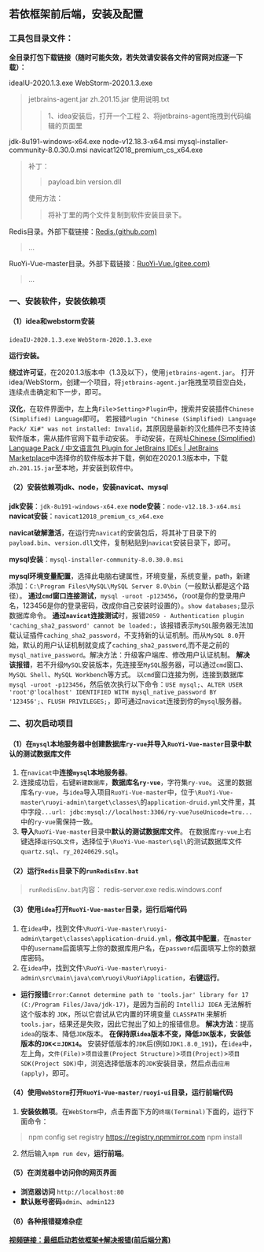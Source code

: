 ## 若依框架前后端，安装及配置

### 工具包目录文件：

**全目录打包下载链接（随时可能失效，若失效请安装各文件的官网对应逐一下载）：**

ideaIU-2020.1.3.exe
WebStorm-2020.1.3.exe

>jetbrains-agent.jar
>zh.201.15.jar
>使用说明.txt
>
>>1、idea安装后，打开一个工程
>>2、将jetbrains-agent拖拽到代码编辑的页面里

jdk-8u191-windows-x64.exe
node-v12.18.3-x64.msi
mysql-installer-community-8.0.30.0.msi
navicat12018_premium_cs_x64.exe

> 补丁：
>
> >payload.bin
> >version.dll
>
> 使用方法：
>
> >将补丁里的两个文件复制到软件安装目录下。

Redis目录。外部下载链接：[Redis.(github.com)](https://github.com/tporadowski/redis/)
>…

RuoYi-Vue-master目录。外部下载链接：[RuoYi-Vue.(gitee.com)](https://gitee.com/y_project/RuoYi-Vue)
>…



### 一、安装软件，安装依赖项

#### （1）idea和webstorm安装

`ideaIU-2020.1.3.exe`
`WebStorm-2020.1.3.exe`

**运行安装。**

**绕过许可证**，在2020.1.3版本中（1.3及以下），使用`jetbrains-agent.jar`。
打开idea/WebStorm，创建一个项目，将`jetbrains-agent.jar`拖拽至项目空白处，连续点击确定和下一步，即可。

**汉化**，在软件界面中，左上角`File`>`Setting`>`Plugin`中，搜索并安装插件`Chinese (Simplified) Language`即可。
若报错`Plugin "Chinese (Simplified) Language Pack/ Xi#" was not installed: Invalid`，其原因是最新的汉化插件已不支持该软件版本，需从插件官网下载手动安装。
手动安装，在网址[Chinese (Simplified) Language Pack / 中文语言包 Plugin for JetBrains IDEs | JetBrains Marketplace](https://plugins.jetbrains.com/plugin/13710-chinese-simplified-language-pack----/versions/stable)中选择你的软件版本并下载，例如在2020.1.3版本中，下载`zh.201.15.jar`至本地，并安装到软件中。



#### （2）安装依赖项jdk、node，安装navicat、mysql

**jdk安装**：`jdk-8u191-windows-x64.exe`
**node安装**：`node-v12.18.3-x64.msi`
**navicat安装**：`navicat12018_premium_cs_x64.exe`

**navicat破解激活**，在运行完`navicat`的安装包后，将其补丁目录下的`payload.bin`、`version.dll`文件，复制粘贴到`navicat`安装目录下，即可。

**mysql安装**：`mysql-installer-community-8.0.30.0.msi`

**mysql环境变量配置**，选择此电脑右键属性，环境变量，系统变量，path，新建添加：`C:\Program Files\MySQL\MySQL Server 8.0\bin`（一般默认都是这个路径）。
**通过`cmd`窗口连接测试**，`mysql -uroot -p123456`，（root是你的登录用户名，123456是你的登录密码，改成你自己安装时设置的）。`show databases;`显示数据库命令。
**通过`navicat`连接测试**时，报错`2059 - Authentication plugin 'caching_sha2_password' cannot be loaded:`，该报错表示`MySQL`服务器无法加载认证插件`caching_sha2_password`，不支持新的认证机制。而从`MySQL 8.0`开始，默认的用户认证机制就变成了`caching_sha2_password`,而不是之前的`mysql_native_password`。解决方法：升级客户端库、修改用户认证机制。
**解决该报错**，若不升级`MySQL`安装版本，先连接至`MySQL`服务器，可以通过`cmd`窗口、`MySQL Shell`、`MySQL Workbench`等方式。
以`cmd`窗口连接为例，连接到数据库``mysql -uroot -p123456``，然后依次执行以下命令：`USE mysql;`、`ALTER USER 'root'@'localhost' IDENTIFIED WITH mysql_native_password BY '123456';`、`FLUSH PRIVILEGES;`，即可通过`navicat`连接到你的`mysql`服务器。



### 二、初次启动项目

#### （1）在`mysql`本地服务器中创建数据库`ry-vue`并导入`RuoYi-Vue-master`目录中默认的测试数据库文件

1. 在`navicat`中**连接`mysql`本地服务器**。
2. 连接成功后，右键`新建数据库`，**数据库名`ry-vue`**，字符集`ry-vue`。
	这里的数据库名`ry-vue`，与`idea`导入项目`RuoYi-Vue-master`中，位于`\RuoYi-Vue-master\ruoyi-admin\target\classes\`的`application-druid.yml`文件里，其中字段`...url: jdbc:mysql://localhost:3306/ry-vue?useUnicode=tru...`中的`ry-vue`需保持一致。
3. **导入**`RuoYi-Vue-master`目录中**默认的测试数据库文件**。
	在数据库`ry-vue`上右键选择`运行SQL文件`，选择位于`\RuoYi-Vue-master\sql\`的测试数据库文件`quartz.sql`、`ry_20240629.sql`。



#### （2）运行`Redis`目录下的`runRedisEnv.bat`

>`runRedisEnv.bat`内容：
>redis-server.exe redis.windows.conf



#### （3）使用`idea`打开`RuoYi-Vue-master`目录，运行后端代码

1. 在`idea`中，找到文件`\RuoYi-Vue-master\ruoyi-admin\target\classes\application-druid.yml`，**修改其中配置**，在`master`中的`username`后面填写上你的数据库用户名，在`password`后面填写上你的数据库密码。
2. 在`idea`中，找到文件`\RuoYi-Vue-master\ruoyi-admin\src\main\java\com\ruoyi\RuoYiApplication`，**右键运行**。

- **运行报错**`Error:Cannot determine path to 'tools.jar' library for 17 (C:/Program Files/Java/jdk-17)`，是因为当前的 `IntelliJ IDEA` 无法解析这个版本的 `JDK`，所以它尝试从它内置的环境变量 `CLASSPATH` 来解析 `tools.jar`，结果还是失败，因此它抛出了如上的报错信息。
	**解决方法**：提高`idea`的版本、降低`JDK`版本。
	**在保持原`idea`版本不变，降低`JDK`版本，安装低版本的`JDK`<=`JDK14`。**
	安装好低版本的`JDK`后(例如`JDK1.8.0_191`)，在`idea`中，左上角，`文件(File)`>`项目设置(Project Structure)`>`项目(Project)`>`项目SDK(Project SDK)`中，浏览选择低版本的`JDK`安装目录，然后点击`应用(apply)`，即可。



#### （4）使用`WebStorm`打开`RuoYi-Vue-master/ruoyi-ui`目录，运行前端代码

1. **安装依赖项**。在`WebStorm`中，点击界面下方的`终端(Terminal)`下面的，运行下面命令：

> npm config set registry https://registry.npmmirror.com
> npm install

2. 然后输入`npm run dev`，**运行前端**。



#### （5）在浏览器中访问你的网页界面

- **浏览器访问** `http://localhost:80`
- **默认账号密码**`admin`、`admin123`

#### （6）各种报错疑难杂症

**[视频链接：最细启动若依框架➕解决报错(前后端分离)](https://www.bilibili.com/video/BV1TV411Q76J)**



